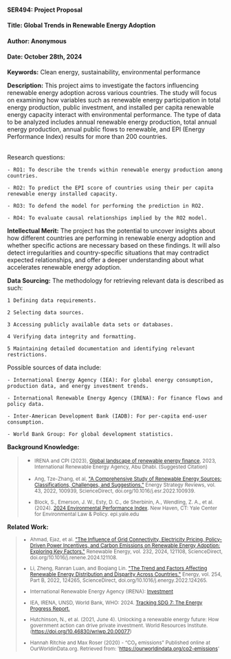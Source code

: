 #### SER494: Project Proposal
#### Title: Global Trends in Renewable Energy Adoption
#### Author: Anonymous
#### Date: October 28th, 2024

**Keywords:** Clean energy, sustainability, environmental performance

**Description:** This project aims to investigate the factors influencing renewable energy adoption across various
countries. The study will focus on examining how variables such as renewable energy participation in total energy 
production, public investment, and installed per capita renewable energy capacity interact with environmental 
performance. The type of data to be analyzed includes annual renewable energy production, total annual energy production,
annual public flows to renewable, and EPI (Energy Performance Index) results for more than 200 countries.<br><br>

Research questions:

```  
- RO1: To describe the trends within renewable energy production among countries. 

- RO2: To predict the EPI score of countries using their per capita renewable energy installed capacity.

- RO3: To defend the model for performing the prediction in RO2.

- RO4: To evaluate causal relationships implied by the RO2 model.
```

**Intellectual Merit:** The project has the potential to uncover insights about how different countries are
performing in renewable energy adoption and whether specific actions are necessary based on these findings.
It will also detect irregularities and country-specific situations that may contradict expected relationships, and
offer a deeper understanding about what accelerates renewable energy adoption.

**Data Sourcing:** The methodology for retrieving relevant data is described as such:

```  
1 Defining data requirements.

2 Selecting data sources.

3 Accessing publicly available data sets or databases.

4 Verifying data integrity and formatting.

5 Maintaining detailed documentation and identifying relevant restrictions.
```

Possible sources of data include:

```  
- International Energy Agency (IEA): For global energy consumption, production data, and energy investment trends.

- International Renewable Energy Agency (IRENA): For finance flows and policy data.
 
- Inter-American Development Bank (IADB): For per-capita end-user consumption.

- World Bank Group: For global development statistics.
```

**Background Knowledge:**

> - <small>IRENA and CPI (2023), [Global landscape of renewable energy finance](https://www.climatepolicyinitiative.org/wp-content/uploads/2023/02/Global_Landscape_Renewable_Energy_Finance_2023_Methodology.pdf), 2023, International Renewable Energy Agency, Abu Dhabi. (Suggested Citation) <br>
> 
> 
> - Ang, Tze-Zhang, et al, ["A Comprehensive Study of Renewable Energy Sources: Classifications, Challenges, and
Suggestions."](https://doi.org/10.1016/j.esr.2022.100939) Energy Strategy Reviews, vol. 43, 2022, 100939,
> ScienceDirect, doi.org/10.1016/j.esr.2022.100939.
> 
> 
> -  Block, S., Emerson, J. W., Esty, D. C., de Sherbinin, A., Wendling, Z. A., et al. (2024). [2024 Environmental
> Performance Index](https://epi.yale.edu/downloads/2024-epi-executive-summary.pdf). New Haven, CT: Yale Center for
> Environmental Law & Policy. epi.yale.edu

</small>**Related Work:**<small>

> - Ahmad, Ejaz, et al. ["The Influence of Grid Connectivity, Electricity Pricing, Policy-Driven Power Incentives, and
Carbon Emissions on Renewable Energy Adoption: Exploring Key Factors."](https://doi.org/10.1016/j.renene.2024.121108)
> Renewable Energy, vol. 232, 2024, 121108, ScienceDirect, doi.org/10.1016/j.renene.2024.121108.
> 
> 
> - Li, Zheng, Ranran Luan, and Boqiang Lin. ["The Trend and Factors Affecting Renewable Energy Distribution and 
>Disparity Across Countries."](https://doi.org/10.1016/j.energy.2022.124265) Energy, vol. 254, Part B, 2022, 124265,
>ScienceDirect, doi.org/10.1016/j.energy.2022.124265.
> 
> 
> - International Renewable Energy Agency (IRENA): [Investment](https://www.irena.org/Energy-Transition/Finance-and-investment/Investment)
> 
> 
> - IEA, IRENA, UNSD, World Bank, WHO: 2024. [Tracking SDG 7: The Energy Progress Report.](https://trackingsdg7.esmap.org/data/files/download-documents/sdg7-report2024-0611-v9-highresforweb.pdf)
> 
> 
> - Hutchinson, N., et al. (2021, June 4). Unlocking a renewable energy future: How government action can drive private investment. World Resources Institute. (https://doi.org/10.46830/wriwp.20.00077)
>
> 
> - Hannah Ritchie and Max Roser (2020) - “CO₂ emissions” Published online at OurWorldinData.org. Retrieved from: 'https://ourworldindata.org/co2-emissions'

